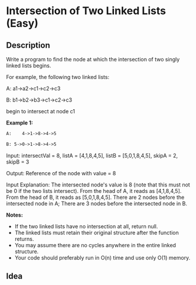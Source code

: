 # Intersection of Two Linked Lists (Easy)

## Description
Write a program to find the node at which the intersection of two singly linked lists begins.

For example, the following two linked lists:

A:     a1->a2->c1->c2->c3

B: b1->b2->b3->c1->c2->c3

begin to intersect at node c1

**Example 1:**
```html
A:    4->1->8->4->5

B: 5->0->1->8->4->5
```
Input: intersectVal = 8, listA = [4,1,8,4,5], listB = [5,0,1,8,4,5], skipA = 2, skipB = 3

Output: Reference of the node with value = 8

Input Explanation: The intersected node's value is 8 (note that this must not be 0 if the two lists intersect). From the head of A, it reads as [4,1,8,4,5]. From the head of B, it reads as [5,0,1,8,4,5]. There are 2 nodes before the intersected node in A; There are 3 nodes before the intersected node in B.




**Notes:**
- If the two linked lists have no intersection at all, return null.
- The linked lists must retain their original structure after the function returns.
- You may assume there are no cycles anywhere in the entire linked structure.
- Your code should preferably run in O(n) time and use only O(1) memory.

## Idea
